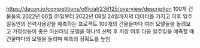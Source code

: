 https://dacon.io/competitions/official/236125/overview/description
100개 건물들의 2022년 06월 01일부터 2022년 08월 24일까지의 데이터를 가지고 이후 일주일동안의 전력사용량을 예측하는 프로젝트
100개의 건물들마다 여러 모델들을 돌려보고 가장성능이 좋은 머신러닝 모델을 하나씩 선택 후 저장
이후 다음 일주일을 예측할 때 건물마다의 모델을 돌리며 예측의 정확도를 높임
